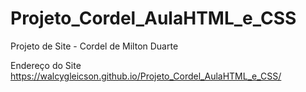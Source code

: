 # Projeto_Cordel_AulaHTML_e_CSS
Projeto de Site - Cordel de Milton Duarte

Endereço do Site
https://walcygleicson.github.io/Projeto_Cordel_AulaHTML_e_CSS/
